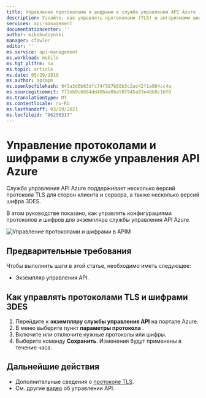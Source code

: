 ```yaml
---
title: Управление протоколами и шифрами в службе управления API Azure | Документация Майкрософт
description: Узнайте, как управлять протоколами (TLS) и алгоритмами шифрования (DES) в службе управления API Azure.
services: api-management
documentationcenter: ''
author: mikebudzynski
manager: cfowler
editor: ''
ms.service: api-management
ms.workload: mobile
ms.tgt_pltfrm: na
ms.topic: article
ms.date: 05/29/2019
ms.author: apimpm
ms.openlocfilehash: 043a3d0b63dfc74f587b58b3c2ac42f1a084cc4a
ms.sourcegitcommit: 772eb9c6684dd4864e0ba507945a83e48b8c16f0
ms.translationtype: MT
ms.contentlocale: ru-RU
ms.lasthandoff: 03/19/2021
ms.locfileid: "86250317"
---
```

# <a name="manage-protocols-and-ciphers-in-azure-api-management"></a>Управление протоколами и шифрами в службе управления API Azure

Служба управления API Azure поддерживает несколько версий протокола TLS для сторон клиента и сервера, а также несколько версий шифра 3DES.

В этом руководстве показано, как управлять конфигурациями протоколов и шифров для экземпляра службы управления API Azure.

![Управление протоколами и шифрами в APIM](./media/api-management-howto-manage-protocols-ciphers/api-management-protocols-ciphers.png)

## <a name="prerequisites"></a>Предварительные требования

Чтобы выполнить шаги в этой статье, необходимо иметь следующее:

* Экземпляр управления API.

## <a name="how-to-manage-tls-protocols-and-3des-cipher"></a>Как управлять протоколами TLS и шифрами 3DES

1. Перейдите к **экземпляру службы управления API** на портале Azure.
2. В меню выберите пункт **параметры протокола** .  
3. Включите или отключите нужные протоколы или шифры.
4. Выберите команду **Сохранить**. Изменения будут применены в течение часа.  

## <a name="next-steps"></a>Дальнейшие действия

* Дополнительные сведения о [протоколе TLS](/dotnet/framework/network-programming/tls).
* См. другие [видео](https://azure.microsoft.com/documentation/videos/index/?services=api-management) об управлении API.
